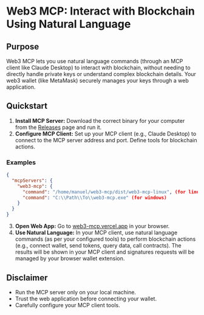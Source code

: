 # Web3 MCP: Interact with Blockchain Using Natural Language

## Purpose

Web3 MCP lets you use natural language commands (through an MCP client like Claude Desktop) to interact with blockchain, without needing to directly handle private keys or understand complex blockchain details. Your web3 wallet (like MetaMask) securely manages your keys through a web application.

## Quickstart

1.  **Install MCP Server:** Download the correct binary for your computer from the [Releases](https://github.com/menuRivera/web3-mcp/releases) page and run it.
2.  **Configure MCP Client:** Set up your MCP client (e.g., Claude Desktop) to connect to the MCP server address and port. Define tools for blockchain actions.
### Examples
```json 
{
  "mcpServers": {
    "web3-mcp": {
      "command": "/home/manuel/web3-mcp/dist/web3-mcp-linux", (for linux)
      "command": "C:\\Path\\To\\web3-mcp.exe" (for windows)
    }
  }
}
```

3.  **Open Web App:** Go to [web3-mcp.vercel.app](https://web3-mcp.vercel.app) in your browser. 
4.  **Use Natural Language:** In your MCP client, use natural language commands (as per your configured tools) to perform blockchain actions (e.g., connect wallet, send tokens, query data, call contracts). The results will be shown in your MCP client and signatures requests will be managed by your browser wallet extension.

## Disclaimer

* Run the MCP server only on your local machine.
* Trust the web application before connecting your wallet.
* Carefully configure your MCP client tools.

